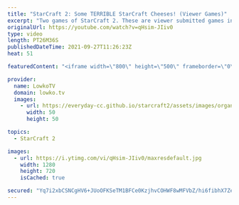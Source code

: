 ```yaml
---
title: "StarCraft 2: Some TERRIBLE StarCraft Cheeses! (Viewer Games)"
excerpt: "Two games of StarCraft 2. These are viewer submitted games in SC2. The first one is a High Diamond/Low Masters level Zerg versus Zerg. The second a High Bronze/Low Silver Protoss versus Protoss. In both of them, the players execute some terrible cheeses.  Support my work on Patreon: http://www.patreon.com/lowkotv"
originalUrl: https://youtube.com/watch?v=qHsim-JIiv0
type: video
length: PT26M36S
publishedDateTime: 2021-09-27T11:26:23Z
heat: 51

featuredContent: "<iframe width=\"800\" height=\"500\" frameborder=\"0\" src=\"https://www.youtube.com/embed/qHsim-JIiv0\" allow=\"accelerometer; autoplay; encrypted-media; gyroscope; picture-in-picture\" allowfullscreen></iframe>"

provider:
  name: LowkoTV
  domain: lowko.tv
  images:
    - url: https://everyday-cc.github.io/starcraft2/assets/images/organizations/lowko.tv-50x50.jpg
      width: 50
      height: 50

topics:
  - StarCraft 2

images:
  - url: https://i.ytimg.com/vi/qHsim-JIiv0/maxresdefault.jpg
    width: 1280
    height: 720
    isCached: true

secured: "Yq7i2xbCSNCgHV6+JUoOFKSeTM1BFCe0KzjhvCOHWF8wMFVbZ/hi6fibhX7ZeBaig3LixyrX8Gpy7ynwGQGqEB7V5W+gBpTLVWs107DR7X8XaXLM3c4oQqdrdrIaXQ0MEDlrMExkAN1DoawuBiiy5Nc6VSZ+tSrKLcALbVylGBb3GpkLkaXAlpkufJvH5NpGAmstWKiSw1XfxinaFPeBsS42FUjYLYSHfwR/qdzEySvXEhBMzbQFkWOWWpGYePEoQu2BJ8GcircR96VZWTqDZnbko8S6iEbpV7FInW6IWZ7tfu1yrBTNUYxVnH/Y4rES/61aaD4Itt5RDk9nLOsLegvXYYzVk5eRdqjEyWCCFSzTv4bopzekBpIp/eX3+efFLDFXQs9Dw2eNXiFQ2FkGWXWidrZOCuhigJ4ZtgVTtQwxtnM0f2Up5fjk/xzOruKS;kaFg2QEVTGtR0TPWVQFRQg=="
---
```


